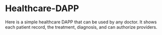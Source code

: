# Healthcare-DAPP
Here is a simple healthcare DAPP that can be used by any doctor. It shows each patient record, the treatment, diagnosis, and can authorize providers. 
